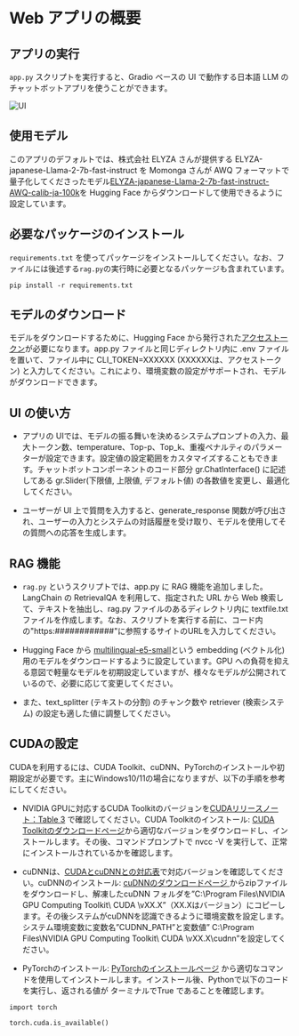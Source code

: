 # Web アプリの概要


## アプリの実行

`app.py` スクリプトを実行すると、Gradio ベースの UI で動作する日本語 LLM の チャットボットアプリを使うことができます。

![UI](image.png)

## 使用モデル

このアプリのデフォルトでは、株式会社 ELYZA さんが提供する ELYZA-japanese-Llama-2-7b-fast-instruct を Momonga さんが AWQ フォーマットで量子化してくださったモデル[ELYZA-japanese-Llama-2-7b-fast-instruct-AWQ-calib-ja-100k](https://huggingface.co/mmnga/ELYZA-japanese-Llama-2-7b-fast-instruct-AWQ-calib-ja-100k)を Hugging Face からダウンロードして使用できるように設定しています。


## 必要なパッケージのインストール

`requirements.txt` を使ってパッケージをインストールしてください。なお、ファイルには後述する`rag.py`の実行時に必要となるパッケージも含まれています。

```
pip install -r requirements.txt
```

## モデルのダウンロード
モデルをダウンロードするために、Hugging Face から発行された[アクセストークン](https://huggingface.co/docs/hub/security-tokens)が必要になります。app.py ファイルと同じディレクトリ内に .env ファイルを置いて、ファイル中に CLI_TOKEN=XXXXXX (XXXXXXは、アクセストークン) と入力してください。これにより、環境変数の設定がサポートされ、モデルがダウンロードできます。


## UI の使い方

-	アプリの UIでは、モデルの振る舞いを決めるシステムプロンプトの入力、最大トークン数、temperature、Top-p、Top_k、重複ペナルティのパラメーターが設定できます。設定値の設定範囲をカスタマイズすることもできます。チャットボットコンポーネントのコード部分 gr.ChatInterface() に記述してある gr.Slider(下限値, 上限値, デフォルト値) の各数値を変更し、最適化してください。

-	ユーザーが UI 上で質問を入力すると、generate_response 関数が呼び出され、ユーザーの入力とシステムの対話履歴を受け取り、モデルを使用してその質問への応答を生成します。


## RAG 機能

-	`rag.py` というスクリプトでは、app.py に RAG 機能を追加しました。LangChain の RetrievalQA を利用して、指定された URL から Web 検索して、テキストを抽出し、rag.py ファイルのあるディレクトリ内に textfile.txt ファイルを作成します。なお、スクリプトを実行する前に、コード内の"https:############"に参照するサイトのURLを入力してください。

-	Hugging Face から [multilingual-e5-small](https://huggingface.co/intfloat/multilingual-e5-small)という embedding (ベクトル化) 用のモデルをダウンロードするように設定しています。GPU への負荷を抑える意図で軽量なモデルを初期設定していますが、様々なモデルが公開されているので、必要に応じて変更してください。

-	また、text_splitter (テキストの分割) のチャンク数や retriever (検索システム) の設定も適した値に調整してください。


## CUDAの設定

CUDAを利用するには、CUDA Toolkit、cuDNN、PyTorchのインストールや初期設定が必要です。主にWindows10/11の場合になりますが、以下の手順を参考にしてください。

-	NVIDIA GPUに対応するCUDA Toolkitのバージョンを[CUDAリリースノート：Table 3](https://docs.nvidia.com/cuda/cuda-toolkit-release-notes/index.html#id5) で確認してください。CUDA Toolkitのインストール: [CUDA Toolkitのダウンロードページ](https://developer.nvidia.com/cuda-toolkit-archive)から適切なバージョンをダウンロードし、インストールします。その後、コマンドプロンプトで nvcc -V を実行して、正常にインストールされているかを確認します。


-	cuDNNは、[CUDAとcuDNNとの対応表](https://docs.nvidia.com/deeplearning/cudnn/reference/support-matrix.html#gpu-cuda-toolkit-and-cuda-driver-requirements)で対応バージョンを確認してください。cuDNNのインストール: [cuDNNのダウンロードページ ](https://developer.download.nvidia.com/compute/cudnn/redist/cudnn/windows-x86_64/)からzipファイルをダウンロードし、解凍したcuDNN フォルダを”C:\Program Files\NVIDIA GPU Computing Toolkit\ CUDA \vXX.X”（XX.Xはバージョン）にコピーします。その後システムがcuDNNを認識できるように環境変数を設定します。システム環境変数に変数名”CUDNN_PATH”と変数値” C:\Program Files\NVIDIA GPU Computing Toolkit\ CUDA \vXX.X\cudnn”を設定してください。


-	PyTorchのインストール: [PyTorchのインストールページ](https://pytorch.org/get-started/locally/) から適切なコマンドを使用してインストールします。インストール後、Pythonで以下のコードを実行し、返される値が ターミナルでTrue であることを確認します。

```
import torch

torch.cuda.is_available()
```
